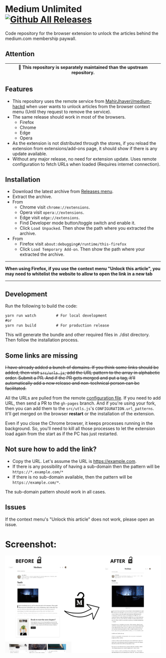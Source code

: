 # Medium Unlimited [![Github All Releases](https://img.shields.io/github/downloads/ssi-anik/medium-unlimited/total.svg)]()

Code repository for the browser extension to unlock the articles behind the medium.com membership paywall.

## Attention

| :thought_balloon: This repository is separately maintained than the upstream repository. |
| --- |

## Features

- This repository uses the remote service from [MahirJhaveri/medium-hackd](https://github.com/MahirJhaveri/medium-hackd)
  when user wants to unlock articles from the browser context menu (Until they request to remove the service).
- The same release should work in most of the browsers.
    * Firefox
    * Chrome
    * Edge
    * Opera
- As the extension is not distributed through the stores, if you reload the extension from extensions/add-ons page, it
  should show if there is any update available.
- Without any major release, no need for extension update. Uses remote configuration to fetch URLs when loaded (Requires internet connection).

## Installation

- Download the latest archive
  from [Releases menu](https://github.com/ssi-anik/medium-unlimited/releases/latest/download/medium-unlimited.zip).
- Extract the archive.
- From
    * Chrome visit `chrome://extensions`.
    * Opera visit `opera://extensions`.
    * Edge visit `edge://extensions`.
    * Find Developer mode button/toggle switch and enable it.
    * Click `Load Unpacked`. Then show the path where you extracted the archive.
- From
    * Firefox visit `about:debugging#/runtime/this-firefox`
    * Click `Load Temporary Add-on`. Then show the path where your extracted the archive.

---

**When using Firefox, if you use the context menu "Unlock this article", you may need to whitelist the website to allow
to open the link in a new tab**

---

## Development

Run the following to build the code:

```shell
yarn run watch         # For local development
#or
yarn run build         # For production release
```

This will generate the bundle and other required files in ./dist directory. Then follow the installation process.

## Some links are missing

~~I have already added a bunch of domains. If you think some links should be added, then visit `src/urls.js`, add the URL
pattern to the array in alphabetic order. Submit a PR. And if the PR gets merged and put a tag, it'll automatically add
a new release and non-technical person can be facilitated.~~

All the URLs are pulled from the remote [configuration file](https://github.com/ssi-anik/medium-unlimited/blob/gh-pages/configuration.json). If you need to add URL, then send a PR to the `gh-pages` branch. And if you're using your fork, then you can add them to the `src/utls.js`'s `CONFIGURATION.url_patterns`. It'll get merged on the browser **restart** or the installation of the extension.

Even if you close the Chrome browser, it keeps processes running in the background. So, you'll need to kill all those processes to let the extension load again from the start as if the PC has just restarted.

## Not sure how to add the link?

- Copy the URL. Let's assume the URL is https://example.com.
- If there is any possibility of having a sub-domain then the pattern will be `https://*.example.com/*`
- If there is no sub-domain available, then the pattern will be `https://example.com/*`.

The sub-domain pattern should work in all cases.

## Issues

If the context menu's "Unlock this article" does not work, please open an issue.

# Screenshot:

![alt text](https://raw.githubusercontent.com/manojVivek/medium-unlimited/master/designs/screenshot.png "Before after comparison")
